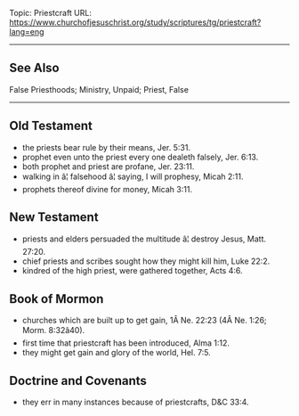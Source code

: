 Topic: Priestcraft
URL: https://www.churchofjesuschrist.org/study/scriptures/tg/priestcraft?lang=eng

---

## See Also

False Priesthoods; Ministry, Unpaid; Priest, False

---

## Old Testament

- the priests bear rule by their means, Jer. 5:31.
- prophet even unto the priest every one dealeth falsely, Jer. 6:13.
- both prophet and priest are profane, Jer. 23:11.
- walking in â¦ falsehood â¦ saying, I will prophesy, Micah 2:11.
- prophets thereof divine for money, Micah 3:11.

## New Testament

- priests and elders persuaded the multitude â¦ destroy Jesus, Matt. 27:20.
- chief priests and scribes sought how they might kill him, Luke 22:2.
- kindred of the high priest, were gathered together, Acts 4:6.

## Book of Mormon

- churches which are built up to get gain, 1Â Ne. 22:23 (4Â Ne. 1:26; Morm. 8:32â40).
- first time that priestcraft has been introduced, Alma 1:12.
- they might get gain and glory of the world, Hel. 7:5.

## Doctrine and Covenants

- they err in many instances because of priestcrafts, D&C 33:4.

